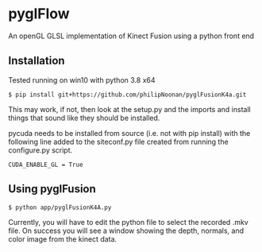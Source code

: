 # pyglFlow
An openGL GLSL implementation of Kinect Fusion using a python front end

## Installation

Tested running on win10 with python 3.8 x64

```shell
$ pip install git+https://github.com/philipNoonan/pyglFusionK4a.git
```

This may work, if not, then look at the setup.py and the imports and install things that sound like they should be installed. 

pycuda needs to be installed from source (i.e. not with pip install) with the following line added to the siteconf.py file created from running the configure.py script.

```
CUDA_ENABLE_GL = True
````


## Using pyglFusion


```
$ python app/pyglFusionK4A.py
```

Currently, you will have to edit the python file to select the recorded .mkv file. On success you will see a window showing the depth, normals, and color image from the kinect data.